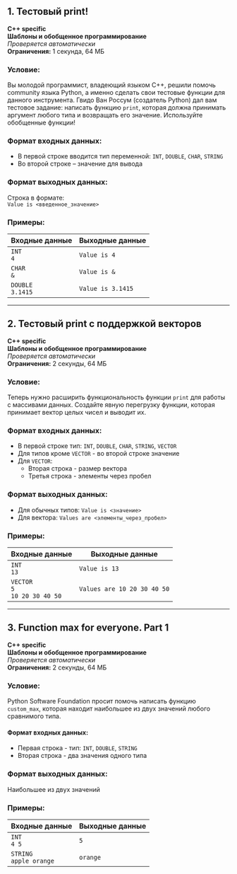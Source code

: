 ## 1. Тестовый print!

**C++ specific**  
**Шаблоны и обобщенное программирование**  
*Проверяется автоматически*  
**Ограничения:** 1 секунда, 64 МБ  

### Условие:
Вы молодой программист, владеющий языком С++, решили помочь community языка Python, а именно сделать свои тестовые функции для данного инструмента. Гвидо Ван Россум (создатель Python) дал вам тестовое задание: написать функцию `print`, которая должна принимать аргумент любого типа и возвращать его значение. Используйте обобщенные функции!

### Формат входных данных:
- В первой строке вводится тип переменной: `INT`, `DOUBLE`, `CHAR`, `STRING`
- Во второй строке – значение для вывода

### Формат выходных данных:
Строка в формате:  
`Value is <введенное_значение>`

### Примеры:
| Входные данные | Выходные данные |
|----------------|-----------------|
| `INT`<br>`4` | `Value is 4` |
| `CHAR`<br>`&` | `Value is &` |
| `DOUBLE`<br>`3.1415` | `Value is 3.1415` |

---

## 2. Тестовый print с поддержкой векторов

**C++ specific**  
**Шаблоны и обобщенное программирование**  
*Проверяется автоматически*  
**Ограничения:** 2 секунды, 64 МБ  

### Условие:
Теперь нужно расширить функциональность функции `print` для работы с массивами данных. Создайте явную перегрузку функции, которая принимает вектор целых чисел и выводит их.

### Формат входных данных:
- В первой строке тип: `INT`, `DOUBLE`, `CHAR`, `STRING`, `VECTOR`
- Для типов кроме `VECTOR` - во второй строке значение
- Для `VECTOR`:
  - Вторая строка - размер вектора
  - Третья строка - элементы через пробел

### Формат выходных данных:
- Для обычных типов: `Value is <значение>`
- Для вектора: `Values are <элементы_через_пробел>`

### Примеры:
| Входные данные | Выходные данные |
|----------------|-----------------|
| `INT`<br>`13` | `Value is 13` |
| `VECTOR`<br>`5`<br>`10 20 30 40 50` | `Values are 10 20 30 40 50` |

---

## 3. Function max for everyone. Part 1

**C++ specific**  
**Шаблоны и обобщенное программирование**  
*Проверяется автоматически*  
**Ограничения:** 2 секунды, 64 МБ  

### Условие:
Python Software Foundation просит помочь написать функцию `custom_max`, которая находит наибольшее из двух значений любого сравнимого типа.

#### Формат входных данных:
- Первая строка - тип: `INT`, `DOUBLE`, `STRING`
- Вторая строка - два значения одного типа

### Формат выходных данных:
Наибольшее из двух значений

### Примеры:
| Входные данные | Выходные данные |
|----------------|-----------------|
| `INT`<br>`4 5` | `5` |
| `STRING`<br>`apple orange` | `orange` |

